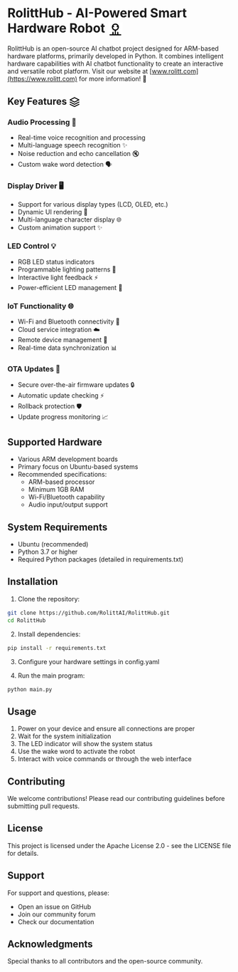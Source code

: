 # RolittHub - AI-Powered Smart Hardware Robot <img src="assets/icons/robot.svg" width="32" height="32" alt="Robot Icon" style="vertical-align: middle"> 

RolittHub is an open-source AI chatbot project designed for ARM-based hardware platforms, primarily developed in Python. It combines intelligent hardware capabilities with AI chatbot functionality to create an interactive and versatile robot platform. Visit our website at [www.rolitt.com](https://www.rolitt.com) for more information! 🌟

## Key Features <img src="assets/icons/features.svg" width="24" height="24" alt="Features Icon" style="vertical-align: middle">

### Audio Processing 🎤
- Real-time voice recognition and processing
- Multi-language speech recognition ✨
- Noise reduction and echo cancellation 🔇
- Custom wake word detection 🗣️

### Display Driver 🖥️
- Support for various display types (LCD, OLED, etc.)
- Dynamic UI rendering 🎨
- Multi-language character display 🌐
- Custom animation support ✨

### LED Control 💡
- RGB LED status indicators
- Programmable lighting patterns 🌈
- Interactive light feedback ⚡
- Power-efficient LED management 🔋

### IoT Functionality 🌐
- Wi-Fi and Bluetooth connectivity 📡
- Cloud service integration ☁️
- Remote device management 🔄
- Real-time data synchronization 📊

### OTA Updates 🚀
- Secure over-the-air firmware updates 🔒
- Automatic update checking ⚡
- Rollback protection 🛡️
- Update progress monitoring 📈

## Supported Hardware
- Various ARM development boards
- Primary focus on Ubuntu-based systems
- Recommended specifications:
  - ARM-based processor
  - Minimum 1GB RAM
  - Wi-Fi/Bluetooth capability
  - Audio input/output support

## System Requirements
- Ubuntu (recommended)
- Python 3.7 or higher
- Required Python packages (detailed in requirements.txt)

## Installation

1. Clone the repository:
```bash
git clone https://github.com/RolittAI/RolittHub.git
cd RolittHub
```

2. Install dependencies:
```bash
pip install -r requirements.txt
```

3. Configure your hardware settings in config.yaml

4. Run the main program:
```bash
python main.py
```

## Usage

1. Power on your device and ensure all connections are proper
2. Wait for the system initialization
3. The LED indicator will show the system status
4. Use the wake word to activate the robot
5. Interact with voice commands or through the web interface

## Contributing

We welcome contributions! Please read our contributing guidelines before submitting pull requests.

## License

This project is licensed under the Apache License 2.0 - see the LICENSE file for details.

## Support

For support and questions, please:
- Open an issue on GitHub
- Join our community forum
- Check our documentation

## Acknowledgments

Special thanks to all contributors and the open-source community.